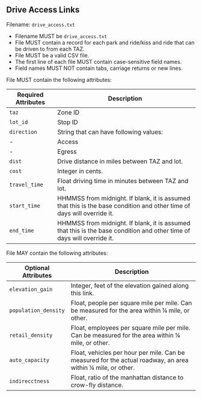 ## Drive Access Links
Filename: `drive_access.txt`

 *  Filename MUST be `drive_access.txt`
 *  File MUST contain a record for each park and ride/kiss and ride that can be driven to from each TAZ.
 *  File MUST be a valid CSV file.
 *  The first line of each file MUST contain case-sensitive field names.
 *  Field names MUST NOT contain tabs, carriage returns or new lines.
 
File MUST contain the following attributes:

Required Attributes	| Description										
----------			| -------------		
`taz`				| Zone ID
`lot_id`			| Stop ID
`direction`			| String that can have following values:
-					|    Access
-					|    Egress
`dist`				| Drive distance in miles between TAZ and lot.
`cost`				| Integer in cents.
`travel_time`		| Float driving time in minutes between TAZ and lot.
`start_time`		| HHMMSS from midnight.  If blank, it is assumed that this is the base condition and other time of days will override it.
`end_time`			| HHMMSS from midnight.  If blank, it is assumed that this is the base condition and other time of days will override it.

File MAY contain the following attributes:

Optional Attributes	| Description										
----------			| -------------		
`elevation_gain`	| Integer, feet of the elevation gained along this link.
`population_density`| Float, people per square mile per mile. Can be measured for the area within ¼ mile, or other.
`retail_density`	| Float, employees per square mile per mile. Can be measured for the area within ¼ mile, or other.
`auto_capacity`		| Float, vehicles per hour per mile.  Can be measured for the actual roadway, an area within ¼ mile, or other.
`indirecctness`		| Float, ratio of the manhattan distance to crow-fly distance.
